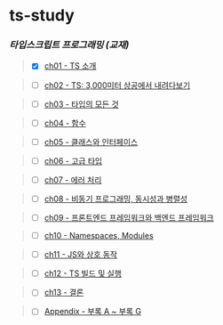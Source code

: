 # ts-study

### _타입스크립트 프로그래밍 (교재)_

> - [x] [ch01 - TS 소개](#)

> - [ ] [ch02 - TS: 3,000미터 상공에서 내려다보기](https://github.com/ding-co/ts-study/blob/main/code/ch02)

> - [ ] [ch03 - 타입의 모든 것](https://github.com/ding-co/ts-study/blob/main/code/ch03)

> - [ ] [ch04 - 함수](https://github.com/ding-co/ts-study/blob/main/code/ch04)

> - [ ] [ch05 - 클래스와 인터페이스](https://github.com/ding-co/ts-study/blob/main/code/ch05)

> - [ ] [ch06 - 고급 타입](https://github.com/ding-co/ts-study/blob/main/code/ch06)

> - [ ] [ch07 - 에러 처리](https://github.com/ding-co/ts-study/blob/main/code/ch07)

> - [ ] [ch08 - 비동기 프로그래밍, 동시성과 병렬성](https://github.com/ding-co/ts-study/blob/main/code/ch08)

> - [ ] [ch09 - 프론트엔드 프레임워크와 백엔드 프레임워크](https://github.com/ding-co/ts-study/blob/main/code/ch09)

> - [ ] [ch10 - Namespaces, Modules](https://github.com/ding-co/ts-study/blob/main/code/ch10)

> - [ ] [ch11 - JS와 상호 동작](https://github.com/ding-co/ts-study/blob/main/code/ch11)

> - [ ] [ch12 - TS 빌드 및 실행](https://github.com/ding-co/ts-study/blob/main/code/ch12)

> - [ ] [ch13 - 결론](https://github.com/ding-co/ts-study/blob/main/code/ch13)

> - [ ] [Appendix - 부록 A ~ 부록 G](https://github.com/ding-co/ts-study/blob/main/code/appendix)
